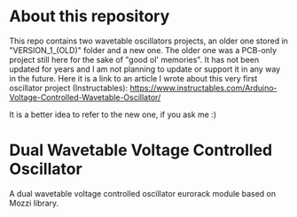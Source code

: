 # About this repository
This repo contains two wavetable oscillators projects, an older one stored in "VERSION_1_(OLD)" folder and a new one. The older one was a PCB-only project still here for the sake of "good ol' memories". It has not been updated for years and I am not planning to update or support it in any way in the future.
Here it is a link to an article I wrote about this very first oscillator project (Instructables): https://www.instructables.com/Arduino-Voltage-Controlled-Wavetable-Oscillator/

It is a better idea to refer to the new one, if you ask me :)

# Dual Wavetable Voltage Controlled Oscillator
A dual wavetable voltage controlled oscillator eurorack module based on Mozzi library.
